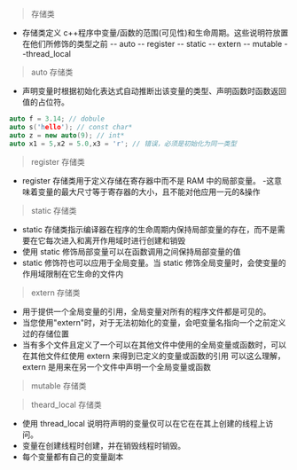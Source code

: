 > 存储类

- 存储类定义 c++程序中变量/函数的范围(可见性)和生命周期。这些说明符放置在他们所修饰的类型之前
  -- auto
  -- register
  -- static
  -- extern
  -- mutable
  --thread_local

> auto 存储类

- 声明变量时根据初始化表达式自动推断出该变量的类型、声明函数时函数返回值的占位符。

```cpp
auto f = 3.14; // dobule
auto s('hello'); // const char*
auto z = new auto(9); // int*
auto x1 = 5,x2 = 5.0,x3 = 'r'; // 错误，必须是初始化为同一类型
```

> register 存储类

- register 存储类用于定义存储在寄存器中而不是 RAM 中的局部变量。 -这意味着变量的最大尺寸等于寄存器的大小，且不能对他应用一元的&操作

> static 存储类

- static 存储类指示编译器在程序的生命周期内保持局部变量的存在，而不是需要在它每次进入和离开作用域时进行创建和销毁
- 使用 static 修饰局部变量可以在函数调用之间保持局部变量的值
- static 修饰符也可以应用于全局变量。当 static 修饰全局变量时，会使变量的作用域限制在它生命的文件内

> extern 存储类

- 用于提供一个全局变量的引用，全局变量对所有的程序文件都是可见的。
- 当您使用"extern"时，对于无法初始化的变量，会吧变量名指向一个之前定义过的存储位置
- 当有多个文件且定义了一个可以在其他文件中使用的全局变量或函数时，可以在其他文件红使用 extern 来得到已定义的变量或函数的引用
  可以这么理解，extern 是用来在另一个文件中声明一个全局变量或函数

> mutable 存储类

> theard_local 存储类

- 使用 thread_local 说明符声明的变量仅可以在它在在其上创建的线程上访问。
- 变量在创建线程时创建，并在销毁线程时销毁。
- 每个变量都有自己的变量副本
